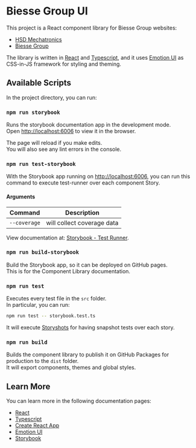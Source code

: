 # Biesse Group UI

This project is a React component library for Biesse Group websites:

- [HSD Mechatronics](https://www.hsd.it/)
- [Biesse Group](https://www.biessegroup.com/it/)

The library is written in [React](https://it.reactjs.org/) and [Typescript](https://www.typescriptlang.org/), and it uses [Emotion UI](https://emotion.sh/docs/introduction) as CSS-in-JS framework for styling and theming.

## Available Scripts

In the project directory, you can run:

### `npm run storybook`

Runs the storybook documentation app in the development mode.\
Open [http://localhost:6006](http://localhost:6006) to view it in the browser.

The page will reload if you make edits.\
You will also see any lint errors in the console.

### `npm run test-storybook`

With the Storybook app running on [http://localhost:6006](http://localhost:6006), you can run this command to execute test-runner over each component Story.

#### **Arguments**

| Command      | Description                |
| ------------ | -------------------------- |
| `--coverage` | will collect coverage data |

View documentation at: [Storybook - Test Runner](https://storybook.js.org/docs/react/writing-tests/test-runner).

### `npm run build-storybook`

Build the Storybook app, so it can be deployed on GitHub pages.\
This is for the Component Library documentation.

### `npm run test`

Executes every test file in the `src` folder.\
In particular, you can run:

```sh
npm run test -- storybook.test.ts
```

It will execute [Storyshots](https://storybook.js.org/docs/react/writing-tests/snapshot-testing) for having snapshot tests over each story.

### `npm run build`

Builds the component library to publish it on GitHub Packages for production to the `dist` folder.\
It will export components, themes and global styles.

## Learn More

You can learn more in the following documentation pages:

- [React](https://it.reactjs.org/)
- [Typescript](https://www.typescriptlang.org/)
- [Create React App](https://create-react-app.dev/)
- [Emotion UI](https://emotion.sh/docs/introduction)
- [Storybook](https://storybook.js.org/)

